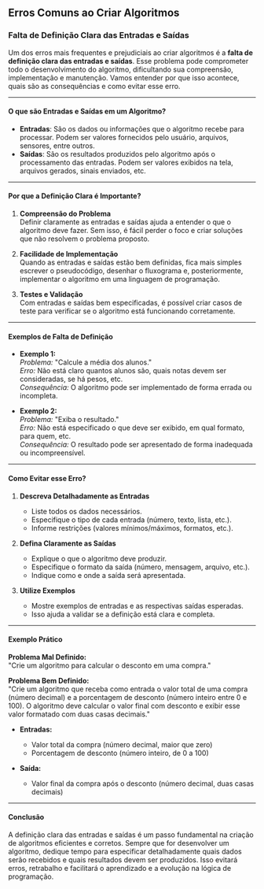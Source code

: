 ## Erros Comuns ao Criar Algoritmos

### Falta de Definição Clara das Entradas e Saídas

Um dos erros mais frequentes e prejudiciais ao criar algoritmos é a **falta de definição clara das entradas e saídas**. Esse problema pode comprometer todo o desenvolvimento do algoritmo, dificultando sua compreensão, implementação e manutenção. Vamos entender por que isso acontece, quais são as consequências e como evitar esse erro.

---

#### O que são Entradas e Saídas em um Algoritmo?

- **Entradas**: São os dados ou informações que o algoritmo recebe para processar. Podem ser valores fornecidos pelo usuário, arquivos, sensores, entre outros.
- **Saídas**: São os resultados produzidos pelo algoritmo após o processamento das entradas. Podem ser valores exibidos na tela, arquivos gerados, sinais enviados, etc.

---

#### Por que a Definição Clara é Importante?

1. **Compreensão do Problema**  
   Definir claramente as entradas e saídas ajuda a entender o que o algoritmo deve fazer. Sem isso, é fácil perder o foco e criar soluções que não resolvem o problema proposto.

2. **Facilidade de Implementação**  
   Quando as entradas e saídas estão bem definidas, fica mais simples escrever o pseudocódigo, desenhar o fluxograma e, posteriormente, implementar o algoritmo em uma linguagem de programação.

3. **Testes e Validação**  
   Com entradas e saídas bem especificadas, é possível criar casos de teste para verificar se o algoritmo está funcionando corretamente.

---

#### Exemplos de Falta de Definição

- **Exemplo 1:**  
  *Problema:* "Calcule a média dos alunos."  
  *Erro:* Não está claro quantos alunos são, quais notas devem ser consideradas, se há pesos, etc.  
  *Consequência:* O algoritmo pode ser implementado de forma errada ou incompleta.

- **Exemplo 2:**  
  *Problema:* "Exiba o resultado."  
  *Erro:* Não está especificado o que deve ser exibido, em qual formato, para quem, etc.  
  *Consequência:* O resultado pode ser apresentado de forma inadequada ou incompreensível.

---

#### Como Evitar esse Erro?

1. **Descreva Detalhadamente as Entradas**
   - Liste todos os dados necessários.
   - Especifique o tipo de cada entrada (número, texto, lista, etc.).
   - Informe restrições (valores mínimos/máximos, formatos, etc.).

2. **Defina Claramente as Saídas**
   - Explique o que o algoritmo deve produzir.
   - Especifique o formato da saída (número, mensagem, arquivo, etc.).
   - Indique como e onde a saída será apresentada.

3. **Utilize Exemplos**
   - Mostre exemplos de entradas e as respectivas saídas esperadas.
   - Isso ajuda a validar se a definição está clara e completa.

---

#### Exemplo Prático

**Problema Mal Definido:**  
"Crie um algoritmo para calcular o desconto em uma compra."

**Problema Bem Definido:**  
"Crie um algoritmo que receba como entrada o valor total de uma compra (número decimal) e a porcentagem de desconto (número inteiro entre 0 e 100). O algoritmo deve calcular o valor final com desconto e exibir esse valor formatado com duas casas decimais."

- **Entradas:**  
  - Valor total da compra (número decimal, maior que zero)
  - Porcentagem de desconto (número inteiro, de 0 a 100)

- **Saída:**  
  - Valor final da compra após o desconto (número decimal, duas casas decimais)

---

#### Conclusão

A definição clara das entradas e saídas é um passo fundamental na criação de algoritmos eficientes e corretos. Sempre que for desenvolver um algoritmo, dedique tempo para especificar detalhadamente quais dados serão recebidos e quais resultados devem ser produzidos. Isso evitará erros, retrabalho e facilitará o aprendizado e a evolução na lógica de programação.